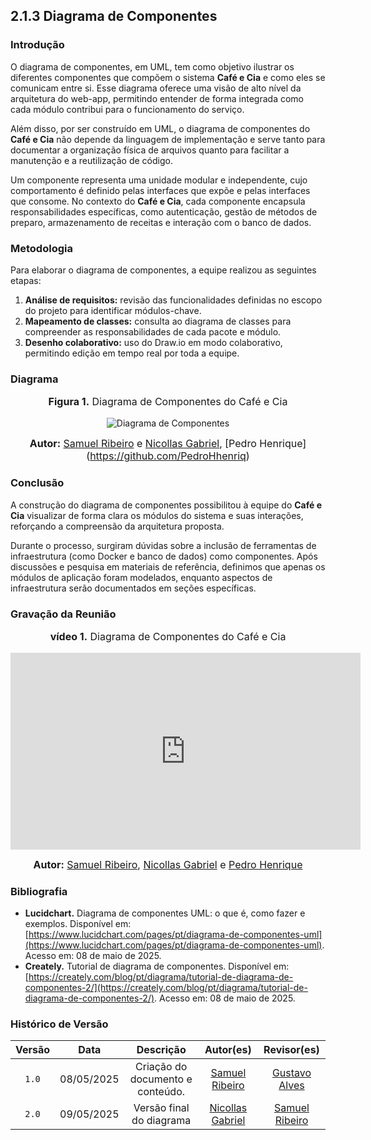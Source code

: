## 2.1.3 Diagrama de Componentes

### Introdução

O diagrama de componentes, em UML, tem como objetivo ilustrar os diferentes componentes que compõem o sistema **Café e Cia** e como eles se comunicam entre si. Esse diagrama oferece uma visão de alto nível da arquitetura do web-app, permitindo entender de forma integrada como cada módulo contribui para o funcionamento do serviço.

Além disso, por ser construído em UML, o diagrama de componentes do **Café e Cia** não depende da linguagem de implementação e serve tanto para documentar a organização física de arquivos quanto para facilitar a manutenção e a reutilização de código.

Um componente representa uma unidade modular e independente, cujo comportamento é definido pelas interfaces que expõe e pelas interfaces que consome. No contexto do **Café e Cia**, cada componente encapsula responsabilidades específicas, como autenticação, gestão de métodos de preparo, armazenamento de receitas e interação com o banco de dados.

### Metodologia

Para elaborar o diagrama de componentes, a equipe realizou as seguintes etapas:

1. **Análise de requisitos:** revisão das funcionalidades definidas no escopo do projeto para identificar módulos-chave.  
2. **Mapeamento de classes:** consulta ao diagrama de classes para compreender as responsabilidades de cada pacote e módulo.  
3. **Desenho colaborativo:** uso do Draw.io em modo colaborativo, permitindo edição em tempo real por toda a equipe.

### Diagrama

<center>
<font size="3"><p style="text-align: center"><b>Figura 1.</b>  Diagrama de Componentes do Café e Cia </p></font>


![Diagrama de Componentes](/foco1/Diagrama_de_Componentes.png)

<font size="3"><p style="text-align: center"><b>Autor:</b>  [Samuel Ribeiro](https://github.com/SamuelRicosta) e [Nicollas Gabriel](https://github.com/Nicollaxs), [Pedro Henrique] (https://github.com/PedroHhenriq) </p></font>
</center>

### Conclusão

A construção do diagrama de componentes possibilitou à equipe do **Café e Cia** visualizar de forma clara os módulos do sistema e suas interações, reforçando a compreensão da arquitetura proposta.

Durante o processo, surgiram dúvidas sobre a inclusão de ferramentas de infraestrutura (como Docker e banco de dados) como componentes. Após discussões e pesquisa em materiais de referência, definimos que apenas os módulos de aplicação foram modelados, enquanto aspectos de infraestrutura serão documentados em seções específicas.

### Gravação da Reunião

<center>
<font size="3"><p style="text-align: center"><b>vídeo 1.</b>  Diagrama de Componentes do Café e Cia </p></font>

<iframe width="560" height="315" src="https://www.youtube.com/embed/7MI64rhIOAk?si=6MCdVMyiOugww8cj" title="YouTube video player" frameborder="0" allow="accelerometer; autoplay; clipboard-write; encrypted-media; gyroscope; picture-in-picture; web-share" referrerpolicy="strict-origin-when-cross-origin" allowfullscreen></iframe>

<font size="3"><p style="text-align: center"><b>Autor:</b>  [Samuel Ribeiro](https://github.com/SamuelRicosta), [Nicollas Gabriel](https://github.com/Nicollaxs) e [Pedro Henrique](https://github.com/PedroHhenriq)</p></font>
</center>

### Bibliografia

- **Lucidchart.** Diagrama de componentes UML: o que é, como fazer e exemplos. Disponível em: [https://www.lucidchart.com/pages/pt/diagrama-de-componentes-uml](https://www.lucidchart.com/pages/pt/diagrama-de-componentes-uml). Acesso em: 08 de maio de 2025.  
- **Creately.** Tutorial de diagrama de componentes. Disponível em: [https://creately.com/blog/pt/diagrama/tutorial-de-diagrama-de-componentes-2/](https://creately.com/blog/pt/diagrama/tutorial-de-diagrama-de-componentes-2/). Acesso em: 08 de maio de 2025.

### Histórico de Versão

| Versão | Data | Descrição | Autor(es) | Revisor(es) |
| :-: | :-: | :-: | :-: | :-: |
| `1.0` | 08/05/2025  | Criação do documento e conteúdo. | [Samuel Ribeiro](https://github.com/SamuelRicosta) |[Gustavo Alves](https://github.com/gustaallves) |
| `2.0` | 09/05/2025  | Versão final do diagrama | [Nicollas Gabriel](https://github.com/Nicollaxs)|[Samuel Ribeiro](https://github.com/SamuelRicosta) |
